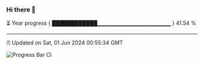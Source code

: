 ### Hi there 👋

⏳ Year progress { ████████████▁▁▁▁▁▁▁▁▁▁▁▁▁▁▁▁▁▁ } 41.54 %

---

⏰ Updated on Sat, 01 Jun 2024 00:55:34 GMT

![Progress Bar CI](https://github.com/liununu/liununu/workflows/Progress%20Bar%20CI/badge.svg)
